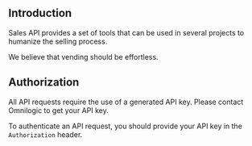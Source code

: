 
## Introduction

Sales API provides a set of tools that can be used in several projects to humanize the selling process.

We believe that vending should be effortless.

## Authorization

All API requests require the use of a generated API key. Please contact Omnilogic to get your API key.

To authenticate an API request, you should provide your API key in the `Authorization` header.